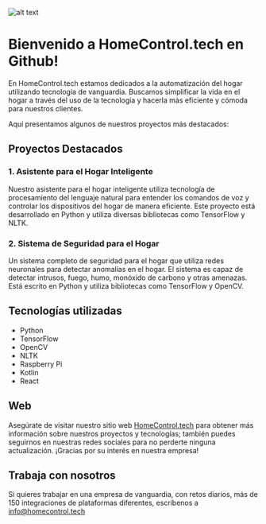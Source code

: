 ![alt text](https://homecontrol.tech/wp-content/uploads/2021/09/Logo_Homecontrol_Letras.png "HomeControl.tech - Automatización del Hogar")

# Bienvenido a HomeControl.tech en Github!

En HomeControl.tech estamos dedicados a la automatización del hogar utilizando tecnología de vanguardia. Buscamos simplificar la vida en el hogar a través del uso de la tecnología y hacerla más eficiente y cómoda para nuestros clientes.

Aquí presentamos algunos de nuestros proyectos más destacados:

## Proyectos Destacados

### 1. Asistente para el Hogar Inteligente

Nuestro asistente para el hogar inteligente utiliza tecnología de procesamiento del lenguaje natural para entender los comandos de voz y controlar los dispositivos del hogar de manera eficiente. Este proyecto está desarrollado en Python y utiliza diversas bibliotecas como TensorFlow y NLTK.

### 2. Sistema de Seguridad para el Hogar

Un sistema completo de seguridad para el hogar que utiliza redes neuronales para detectar anomalías en el hogar. El sistema es capaz de detectar intrusos, fuego, humo, monóxido de carbono y otras amenazas. Está escrito en Python y utiliza bibliotecas como TensorFlow y OpenCV.

## Tecnologías utilizadas

- Python
- TensorFlow
- OpenCV
- NLTK
- Raspberry Pi
- Kotlin
- React

## Web

Asegúrate de visitar nuestro sitio web [HomeControl.tech](https://homecontrol.tech/) para obtener más información sobre nuestros proyectos y tecnologías; también puedes seguirnos en nuestras redes sociales para no perderte ninguna actualización. ¡Gracias por su interés en nuestra empresa!

## Trabaja con nosotros

Si quieres trabajar en una empresa de vanguardia, con retos diarios, más de 150 integraciones de plataformas diferentes, escríbenos a info@homecontrol.tech
